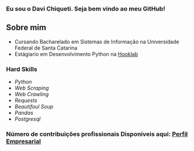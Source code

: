 ### Eu sou o Davi Chiqueti. Seja bem vindo ao meu GitHub!

## Sobre mim
- Cursando Bacharelado em Sistemas de Informação na Universidade Federal de Santa Catarina
- Estágiario em Desenvolvimento Python na [Hooklab](https://hooklab.com.br/)

### Hard Skills

* *Python*
* *Web Scraping*
* *Web Crawling*
* *Requests*
* *Beautifoul Soup*
* *Pandas*
* *Postgresql*

### Número de contribuições profissionais Disponíveis aqui: [Perfil Empresarial](https://github.com/davichiquetihooklab)
